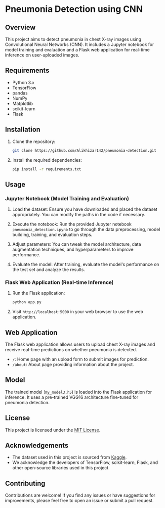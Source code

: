 
# Pneumonia Detection using CNN

## Overview

This project aims to detect pneumonia in chest X-ray images using Convolutional Neural Networks (CNN). It includes a Jupyter notebook for model training and evaluation and a Flask web application for real-time inference on user-uploaded images.

## Requirements

- Python 3.x
- TensorFlow
- pandas
- NumPy
- Matplotlib
- scikit-learn
- Flask

## Installation

1. Clone the repository:

    ```bash
    git clone https://github.com/Alikhizar142/pneumonia-detection.git
    ```

2. Install the required dependencies:

    ```bash
    pip install -r requirements.txt
    ```

## Usage

### Jupyter Notebook (Model Training and Evaluation)

1. Load the dataset: Ensure you have downloaded and placed the dataset appropriately. You can modify the paths in the code if necessary.

2. Execute the notebook: Run the provided Jupyter notebook `pneumonia_detection.ipynb` to go through the data preprocessing, model building, training, and evaluation steps.

3. Adjust parameters: You can tweak the model architecture, data augmentation techniques, and hyperparameters to improve performance.

4. Evaluate the model: After training, evaluate the model's performance on the test set and analyze the results.


### Flask Web Application (Real-time Inference)

1. Run the Flask application:

    ```bash
    python app.py
    ```

2. Visit `http://localhost:5000` in your web browser to use the web application.

## Web Application

The Flask web application allows users to upload chest X-ray images and receive real-time predictions on whether pneumonia is detected.

- `/`: Home page with an upload form to submit images for prediction.
- `/about`: About page providing information about the project.

## Model

The trained model (`my_model3.h5`) is loaded into the Flask application for inference. It uses a pre-trained VGG16 architecture fine-tuned for pneumonia detection.

## License

This project is licensed under the [MIT License](LICENSE).

## Acknowledgements

- The dataset used in this project is sourced from [Kaggle](https://www.kaggle.com/datasets/nih-chest-xrays/data).
- We acknowledge the developers of TensorFlow, scikit-learn, Flask, and other open-source libraries used in this project.

## Contributing

Contributions are welcome! If you find any issues or have suggestions for improvements, please feel free to open an issue or submit a pull request.
